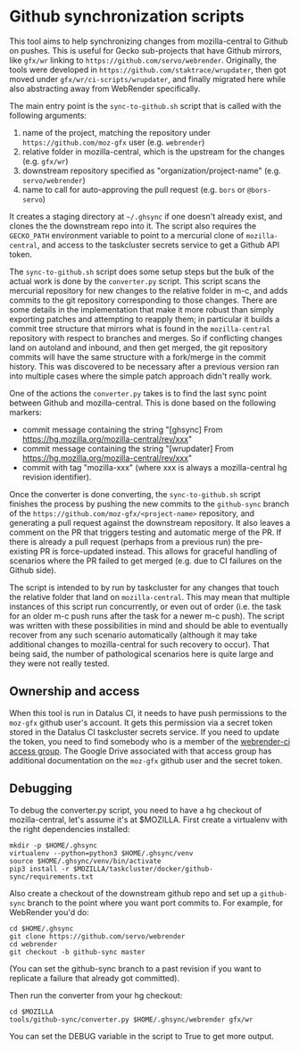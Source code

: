 # Github synchronization scripts

This tool aims to help synchronizing changes from mozilla-central to Github on pushes.
This is useful for Gecko sub-projects that have Github mirrors, like `gfx/wr` linking to `https://github.com/servo/webrender`.
Originally, the tools were developed in `https://github.com/staktrace/wrupdater`,
then got moved under `gfx/wr/ci-scripts/wrupdater`,
and finally migrated here while also abstracting away from WebRender specifically.

The main entry point is the `sync-to-github.sh` script that is called with the following arguments:
  1. name of the project, matching the repository under `https://github.com/moz-gfx` user (e.g. `webrender`)
  2. relative folder in mozilla-central, which is the upstream for the changes (e.g. `gfx/wr`)
  3. downstream repository specified as "organization/project-name" (e.g. `servo/webrender`)
  4. name to call for auto-approving the pull request (e.g. `bors` or `@bors-servo`)

It creates a staging directory at `~/.ghsync` if one doesn't already exist,
and clones the the downstream repo into it.
The script also requires the `GECKO_PATH` environment variable
to point to a mercurial clone of `mozilla-central`, and access to the
taskcluster secrets service to get a Github API token.

The `sync-to-github.sh` script does some setup steps but the bulk of the actual work
is done by the `converter.py` script. This script scans the mercurial
repository for new changes to the relative folder in m-c,
and adds commits to the git repository corresponding to those changes.
There are some details in the implementation that make it more robust
than simply exporting patches and attempting to reapply them;
in particular it builds a commit tree structure that mirrors what is found in
the `mozilla-central` repository with respect to branches and merges.
So if conflicting changes land on autoland and inbound, and then get
merged, the git repository commits will have the same structure with
a fork/merge in the commit history. This was discovered to be
necessary after a previous version ran into multiple cases where
the simple patch approach didn't really work.

One of the actions the `converter.py` takes is to find the last sync point
between Github and mozilla-central. This is done based on the following markers:
  - commit message containing the string "[ghsync] From https://hg.mozilla.org/mozilla-central/rev/xxx"
  - commit message containing the string "[wrupdater] From https://hg.mozilla.org/mozilla-central/rev/xxx"
  - commit with tag "mozilla-xxx"
(where xxx is always a mozilla-central hg revision identifier).

Once the converter is done converting, the `sync-to-github.sh` script
finishes the process by pushing the new commits to the `github-sync` branch
of the `https://github.com/moz-gfx/<project-name>` repository,
and generating a pull request against the downstream repository. It also
leaves a comment on the PR that triggers testing and automatic merge of the PR.
If there is already a pull request (perhaps from a previous run) the
pre-existing PR is force-updated instead. This allows for graceful
handling of scenarios where the PR failed to get merged (e.g. due to
CI failures on the Github side).

The script is intended to by run by taskcluster for any changes that
touch the relative folder that land on `mozilla-central`. This may mean
that multiple instances of this script run concurrently, or even out
of order (i.e. the task for an older m-c push runs after the task for
a newer m-c push). The script was written with these possibilities in
mind and should be able to eventually recover from any such scenario
automatically (although it may take additional changes to mozilla-central
for such recovery to occur). That being said, the number of pathological
scenarios here is quite large and they were not really tested.

## Ownership and access

When this tool is run in Datalus CI, it needs to have push permissions to
the `moz-gfx` github user's account. It gets this permission via a secret token
stored in the Datalus CI taskcluster secrets service. If you need to update
the token, you need to find somebody who is a member of the
[webrender-ci access group](https://people.mozilla.org/a/webrender-ci/). The
Google Drive associated with that access group has additional documentation
on the `moz-gfx` github user and the secret token.

## Debugging

To debug the converter.py script, you need to have a hg checkout of
mozilla-central, let's assume it's at $MOZILLA. First create a virtualenv
with the right dependencies installed:

```
mkdir -p $HOME/.ghsync
virtualenv --python=python3 $HOME/.ghsync/venv
source $HOME/.ghsync/venv/bin/activate
pip3 install -r $MOZILLA/taskcluster/docker/github-sync/requirements.txt
```

Also create a checkout of the downstream github repo and set up a `github-sync`
branch to the point where you want port commits to. For example, for WebRender
you'd do:

```
cd $HOME/.ghsync
git clone https://github.com/servo/webrender
cd webrender
git checkout -b github-sync master
```

(You can set the github-sync branch to a past revision if you want to replicate
a failure that already got committed).

Then run the converter from your hg checkout:

```
cd $MOZILLA
tools/github-sync/converter.py $HOME/.ghsync/webrender gfx/wr
```

You can set the DEBUG variable in the script to True to get more output.
